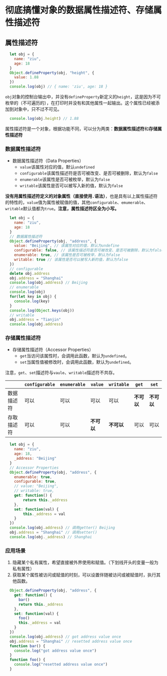 # 彻底搞懂对象的数据属性描述符、存储属性描述符

## 属性描述符

```js
  let obj = {
    name: "ziu",
    age: 18
  }
  Object.defineProperty(obj, "height", {
    value: 1.88
  })
  console.log(obj) // { name: 'ziu', age: 18 }
```

`obj`对象的控制台输出中，并没有`defineProperty`新定义的`height`，这是因为不可枚举的（不可遍历的），在打印时并没有和其他属性一起输出。这个属性已经被添加到对象中，只不过不可见。

```js
  console.log(obj.height) // 1.88
```

属性描述符是一个对象，根据功能不同，可以分为两类：**数据属性描述符**和**存储属性描述符**

### 数据属性描述符

* 数据属性描述符（Data Properties）
  * `value`该属性对应的值，默认`undefined`
  * `configurable`该属性描述符是否可被改变、是否可被删除，默认为`false`
  * `enumerable`该属性是否可被枚举，默认为`false`
  * `writable`该属性是否可以被写入新的值，默认为`false`

**没有用属性描述符定义的对象属性（直接使用`.`语法）**，也是具有以上属性描述符的特性的，`value`值为属性被赋值的值，其他`configurable`、`emumerable`、`writable`默认值都为`true`。**注意，属性描述符区全为小写。**

```js
  let obj = {
    name: "ziu",
    age: 18
  }
  // 数据属性描述符
  Object.defineProperty(obj, "address", {
    value: "Beijing", // 该属性对应的值，默认为undefine
    configurable: false, // 该属性描述符是否可被改变、是否可被删除，默认为false
    enumerable: true, // 该属性是否可被枚举，默认为false
    writable: true // 该属性是否可以被写入新的值，默认为false
  })
  // configurable
  delete obj.address
  obj.address = "Shanghai"
  console.log(obj.address) // Beijing
  // enumerable
  console.log(obj)
  for(let key in obj) {
    console.log(key)
  }
  console.log(Object.keys(obj))
  // writable
  obj.address = "Tianjin"
  console.log(obj.address)
```

### 存储属性描述符

* 存储属性描述符（Accessor Properties）
  * `get`当访问该属性时，会调用此函数，默认为`undefined`。
  * `set`当属性值被修改时，会调用此函数，默认为`undefined`。

注意，`get`、`set`描述符与`vaule`、`writable`描述符不共存。

|            | `configurable` | `enumerable` | `value`    | `writable` | `get`      | `set`      |
| ---------- | -------------- | ------------ | ---------- | ---------- | ---------- | ---------- |
| 数据描述符 | 可以           | 可以         | 可以       | 可以       | **不可以** | **不可以** |
| 存取描述符 | 可以           | 可以         | **不可以** | **不可以** | 可以       | 可以       |

```js
  let obj = {
    name: "ziu",
    age: 18,
    _address: "Beijing"
  }
  // Accessor Properties
  Object.defineProperty(obj, "address", {
    enumerable: true,
    configurable: true,
    // value: "Beijing",
    // writable: true,
    get: function() {
        return this._address
    },
    set: function(val) {
        this._address = val
    }
  })
  console.log(obj.address) // 调用getter() Beijing
  obj.address = "Shanghai" // 调用setter()
  console.log(obj._address) // Shanghai
```

### 应用场景

1. 隐藏某个私有属性，希望直接被外界使用和赋值。（下划线开头的变量一般为私有属性）
2. 获取某个属性被访问或赋值的时刻，可以设置伴随被访问或被赋值时，执行其他函数。

```js
  Object.defineProperty(obj, "address", {
    get: function() {
      bar()
      return this._address
    },
    set: function(val) {
      foo()
      this._address = val
    }
  })
  console.log(obj.address) // got address value once
  obj.address = "Shanghai" // resetted address value once
  function bar() {
    console.log("got address value once")
  }
  function foo() {
    console.log("resetted address value once")
  }
```

